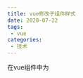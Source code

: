 ```yaml
---
title: vue修改子组件样式
date: 2020-07-22
tags:
 - vue
categories:
 - 技术
---
```


在vue组件中为 <style> 标签开启 scoped 属性，这样样式只作用于这个组件，而不会污染其他组件。

在项目中，我们经常要引入外部的 UI 组件（如 elementUI、mint-ui），但是在父组件中添加 scoped 属性后，父组件的样式将不会渗透到子组件中，所以在父组件中书写子组件的样式是无效果的。

下面有几种方法来修改子组件样式：

1. 去掉 scoped
在父组件的 <style> 中去掉 scoped 后，父组件中可以书写子组件的样式。但这样会污染别的组件中的样式

2. 混用本地和全局样式
你可以在一个组件中同时使用有作用域和无作用域的样式：

``` js
<style lang="sass" scoped>
/* 本地样式 */
</style>
<style lang="sass">
/* 全局样式
*  修改子组件样式，最好在子组件外嵌套一个类
*/
</style>
```

3. 深选择器
如果你希望 scoped 样式中的一个选择器能够作用得“更深”，例如影响子组件，你可以使用 >>> 操作符：

``` js
<template>
  <div id="app">
    <my-header></my-header>
  </div>
</template>

<style scoped>
  .myHeader >>> .title {
    color: red;
  }
</style>
```

``` js
<div class="myHeader">
  <div class="title"></div>
</div>
```

有些像 SASS 之类的预处理器无法正确解析 >>>。这种情况下你可以用 /deep/ 操作符取而代之 —— 这是一个 >>> 的别名，同样可以正常工作。

``` js
<style scoped>
  .myHeader /deep/ .title {
    color: red;
  }
</style>
```

这样的写法及修改了子组件的样式，又不会污染全局样式！

注意：通过 v-html 创建的 DOM 内容不受作用域内的样式影响，但是你仍然可以通过深度作用选择器来为他们设置样式。

::: tip
作者：lakey0126 <br>
链接：https://juejin.im/post/5d0b3a5be51d45108c59a54e <br>
来源：掘金
:::
